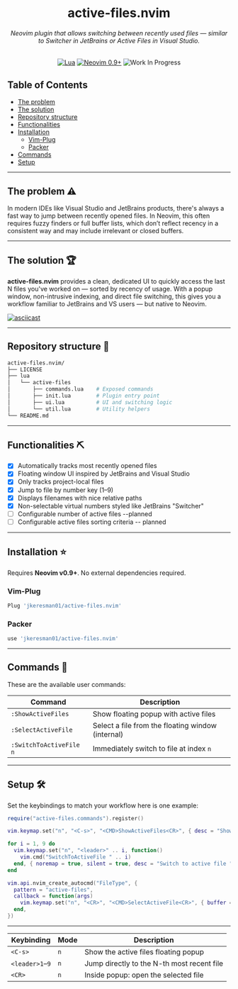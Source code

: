 <div align="center">

  <h1>active-files.nvim</h1>
  <h6>Neovim plugin that allows switching between recently used files — similar to <em>Switcher</em> in JetBrains or <em>Active Files</em> in Visual Studio.</h6>

[![Lua](https://img.shields.io/badge/Lua-blue.svg?style=for-the-badge&logo=lua)](http://www.lua.org)
[![Neovim 0.9+](https://img.shields.io/badge/Neovim%200.9+-green.svg?style=for-the-badge&logo=neovim)](https://neovim.io)
![Work In Progress](https://img.shields.io/badge/Work%20In%20Progress-orange?style=for-the-badge)

</div>

## Table of Contents

- [The problem](#problem)
- [The solution](#solution)
- [Repository structure](#repo)
- [Functionalities](#functionalities)
- [Installation](#installation)
    - [Vim-Plug](#vimplug)
    - [Packer](#packer)
- [Commands](#commands)
- [Setup](#setup)

---

## The problem :warning: <a name="problem"></a>

In modern IDEs like Visual Studio and JetBrains products, there's always a fast way to jump between recently opened files. In Neovim, this often requires fuzzy finders or full buffer lists, which don’t reflect recency in a consistent way and may include irrelevant or closed buffers.

---

## The solution :trophy: <a name="solution"></a>

**active-files.nvim** provides a clean, dedicated UI to quickly access the last N files you've worked on — sorted by recency of usage. With a popup window, non-intrusive indexing, and direct file switching, this gives you a workflow familiar to JetBrains and VS users — but native to Neovim.

[![asciicast](https://asciinema.org/a/tg6c4pkAQnVRslSo4y3D9I3JP.svg)](https://asciinema.org/a/tg6c4pkAQnVRslSo4y3D9I3JP)

---

## Repository structure :open_file_folder: <a name="repo"></a>

```bash
active-files.nvim/
├── LICENSE
├── lua
│   └── active-files
│       ├── commands.lua    # Exposed commands
│       ├── init.lua        # Plugin entry point
│       ├── ui.lua          # UI and switching logic
│       └── util.lua        # Utility helpers
└── README.md
```

---

## Functionalities :pick: <a name="functionalities"></a>

- [x] Automatically tracks most recently opened files
- [x] Floating window UI inspired by JetBrains and Visual Studio
- [x] Only tracks project-local files
- [x] Jump to file by number key (1–9)
- [x] Displays filenames with nice relative paths
- [x] Non-selectable virtual numbers styled like JetBrains "Switcher"
- [ ] Configurable number of active files --planned
- [ ] Configurable active files sorting criteria -- planned

---

## Installation :star: <a name="installation"></a>

Requires **Neovim v0.9+**. No external dependencies required.

### Vim-Plug <a name="vimplug"></a>

```lua
Plug 'jkeresman01/active-files.nvim'
```

### Packer <a name="packer"></a>

```lua
use 'jkeresman01/active-files.nvim'
```

---

## Commands :wrench: <a name="commands"></a>

These are the available user commands:

| Command                | Description                                      |
|------------------------|--------------------------------------------------|
| `:ShowActiveFiles`     | Show floating popup with active files            |
| `:SelectActiveFile`    | Select a file from the floating window (internal)|
| `:SwitchToActiveFile n`| Immediately switch to file at index `n`          |

---

## Setup :hammer_and_wrench: <a name="setup"></a>

Set the keybindings to match your workflow here is one example:

```lua
require("active-files.commands").register()

vim.keymap.set("n", "<C-s>", "<CMD>ShowActiveFiles<CR>", { desc = "Show active files" })

for i = 1, 9 do
  vim.keymap.set("n", "<leader>" .. i, function()
    vim.cmd("SwitchToActiveFile " .. i)
  end, { noremap = true, silent = true, desc = "Switch to active file " .. i })
end

vim.api.nvim_create_autocmd("FileType", {
  pattern = "active-files",
  callback = function(args)
    vim.keymap.set("n", "<CR>", "<CMD>SelectActiveFile<CR>", { buffer = args.buf, silent = true })
  end,
})

```
---

| Keybinding      | Mode | Description                                  |
|------------------|------|----------------------------------------------|
| `<C-s>`          | `n`  | Show the active files floating popup         |
| `<leader>1`–`9`  | `n`  | Jump directly to the N-th most recent file   |
| `<CR>`           | `n`  | Inside popup: open the selected file         |
